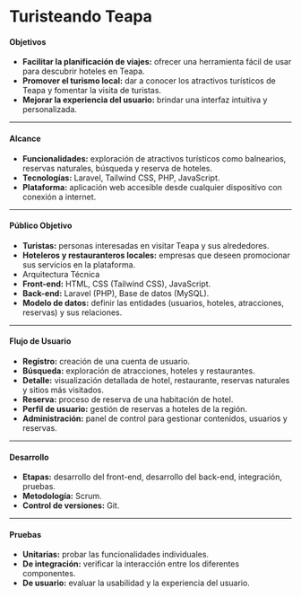 # Turisteando Teapa 


#### Objetivos

- **Facilitar la planificación de viajes:** ofrecer una herramienta fácil de usar para descubrir hoteles en Teapa.
- **Promover el turismo local:** dar a conocer los atractivos turísticos de Teapa y fomentar la visita de turistas.
- **Mejorar la experiencia del usuario:** brindar una interfaz intuitiva y personalizada.

------------


#### Alcance

-   **Funcionalidades:** exploración de atractivos turísticos como balnearios, reservas naturales, búsqueda y reserva de hoteles.
-  **Tecnologías:** Laravel, Tailwind CSS, PHP, JavaScript.
- **Plataforma:** aplicación web accesible desde cualquier dispositivo con conexión a internet.

------------



#### Público Objetivo 

-  **Turistas:** personas interesadas en visitar Teapa y sus alrededores.
- **Hoteleros y restauranteros locales:** empresas que deseen promocionar sus servicios en la plataforma.
-  Arquitectura Técnica
-  **Front-end:** HTML, CSS (Tailwind CSS), JavaScript.
- **Back-end:** Laravel (PHP), Base de datos (MySQL).
- **Modelo de datos:** definir las entidades (usuarios, hoteles, atracciones, reservas) y sus relaciones.

------------



#### Flujo de Usuario
- **Registro:** creación de una cuenta de usuario.
- **Búsqueda:** exploración de atracciones, hoteles y restaurantes.
- **Detalle:** visualización detallada de hotel, restaurante, reservas naturales y sitios más visitados.
- **Reserva:** proceso de reserva de una habitación de hotel.
- **Perfil de usuario:** gestión de reservas a hoteles de la región.
- **Administración:** panel de control para gestionar contenidos, usuarios y reservas.


------------



#### Desarrollo

- **Etapas:** desarrollo del front-end, desarrollo del back-end, integración, pruebas.
- **Metodología:** Scrum.
- **Control de versiones:** Git.

------------



#### Pruebas

- **Unitarias:** probar las funcionalidades individuales.
- **De integración:** verificar la interacción entre los diferentes componentes.
- **De usuario:** evaluar la usabilidad y la experiencia del usuario.

